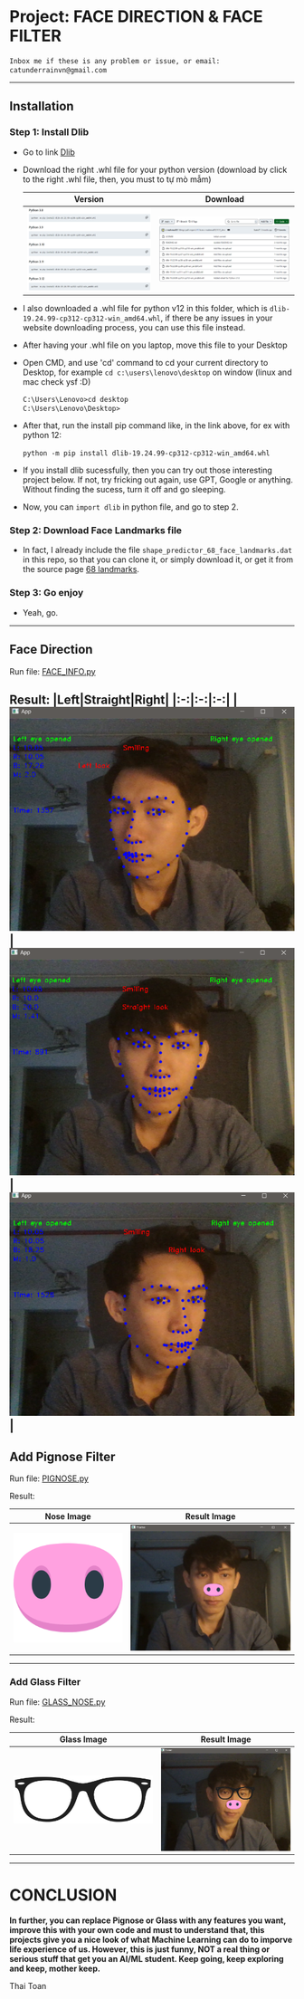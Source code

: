
# Project: FACE DIRECTION & FACE FILTER
    Inbox me if these is any problem or issue, or email: catunderrainvn@gmail.com
---
## Installation
### Step 1: Install Dlib
- Go to link [Dlib](https://github.com/z-mahmud22/Dlib_Windows_Python3.x)<br>
- Download the right .whl file for your python version (download by click to the right .whl file, then, you must to tự mò mẫm)

    |Version|Download|
    |:-:|:-:|
    |![](version.png)|![](download.png)|
- I also downloaded a .whl file for python v12 in this folder, which is `dlib-19.24.99-cp312-cp312-win_amd64.whl`, if there be any issues in your website downloading process, you can use this file instead.
- After having your .whl file on you laptop, move this file to your Desktop
- Open CMD, and use 'cd' command to cd your current directory to Desktop, for example `cd c:\users\lenovo\desktop` on window (linux and mac check ysf :D)
    ```
    C:\Users\Lenovo>cd desktop
    C:\Users\Lenovo\Desktop>
    ```
- After that, run the install pip command like, in the link above, for ex with python 12:

    `python -m pip install dlib-19.24.99-cp312-cp312-win_amd64.whl`
- If you install dlib sucessfully, then you can try out those interesting project below. If not, try fricking out again, use GPT, Google or anything. Without finding the sucess, turn it off and go sleeping.
- Now, you can `import dlib` in python file, and go to step 2.

### Step 2: Download Face Landmarks file
- In fact, I already include the file `shape_predictor_68_face_landmarks.dat` in this repo, so that you can clone it, or simply download it, or get it from the source page [68 landmarks](https://github.com/italojs/facial-landmarks-recognition/).

### Step 3: Go enjoy
- Yeah, go.
---

## Face Direction
Run file: [FACE_INFO.py](FACE_INFO.py)

Result:
|Left|Straight|Right|
|:-:|:-:|:-:|
|![](LEFT.png)|![](FACE.png)|![](RIGHT.png)|
---
## Add Pignose Filter
Run file: [PIGNOSE.py](PIGNOSE.py)

Result:

|Nose Image|Result Image|
|:-:|:-:|
|![](pignose.png)|![](PIG.png)|
---
### Add Glass Filter
Run file: [GLASS_NOSE.py](GLASS_NOSE.py)

Result:

|Glass Image|Result Image|
|:-:|:-:|
|![](glass.png)|![](GLASSNOSE.png)|
---
# CONCLUSION
**In further, you can replace Pignose or Glass with any features you want, improve this with your own code and must to understand that, this projects give you a nice look of what Machine Learning can do to imporve life experience of us. However, this is just funny, NOT a real thing or serious stuff that get you an AI/ML student. Keep going, keep exploring and keep, mother keep.**

Thai Toan